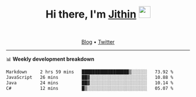 <h1 align="center">Hi there, I'm <a href="https://jithset.github.io/" target="_blank">Jithin</a> <img
src="https://github.com/blackcater/blackcater/raw/main/images/Hi.gif" height="32" /></h1>

<br />

<p align="center">
  <a href="https://jithset.github.io">Blog</a> •
  <a href="https://twitter.com/jithset">Twitter</a>
</p>

---

📊 **Weekly development breakdown**

<!--START_SECTION:waka-->

```txt
Markdown     2 hrs 59 mins   ██████████████████▒░░░░░░   73.92 %
JavaScript   26 mins         ██▓░░░░░░░░░░░░░░░░░░░░░░   10.88 %
Java         24 mins         ██▓░░░░░░░░░░░░░░░░░░░░░░   10.14 %
C#           12 mins         █▒░░░░░░░░░░░░░░░░░░░░░░░   05.07 %
```

<!--END_SECTION:waka-->

